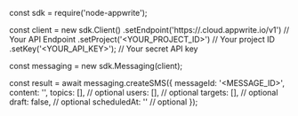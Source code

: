 const sdk = require('node-appwrite');

const client = new sdk.Client()
    .setEndpoint('https://<REGION>.cloud.appwrite.io/v1') // Your API Endpoint
    .setProject('<YOUR_PROJECT_ID>') // Your project ID
    .setKey('<YOUR_API_KEY>'); // Your secret API key

const messaging = new sdk.Messaging(client);

const result = await messaging.createSMS({
    messageId: '<MESSAGE_ID>',
    content: '<CONTENT>',
    topics: [], // optional
    users: [], // optional
    targets: [], // optional
    draft: false, // optional
    scheduledAt: '' // optional
});
